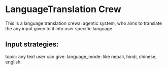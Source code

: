# LanguageTranslation Crew

This is a language translation crewai agentic system, who aims to translate the any input given to it into user specific language.

## Input strategies:

topic: any text user can give.
language_mode: like nepali, hindi, chinese, english.
